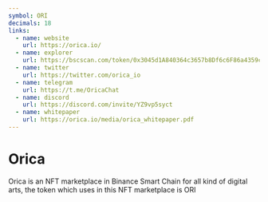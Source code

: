 ```yaml
---
symbol: ORI
decimals: 18
links:
  - name: website
    url: https://orica.io/
  - name: explorer
    url: https://bscscan.com/token/0x3045d1A840364c3657b8Df6c6F86a4359c23472B
  - name: twitter
    url: https://twitter.com/orica_io
  - name: telegram
    url: https://t.me/OricaChat
  - name: discord
    url: https://discord.com/invite/YZ9vp5syct
  - name: whitepaper
    url: https://orica.io/media/orica_whitepaper.pdf
---
```


# Orica

Orica is an NFT marketplace in Binance Smart Chain for all kind of digital arts, the token which uses in this NFT marketplace is ORI
